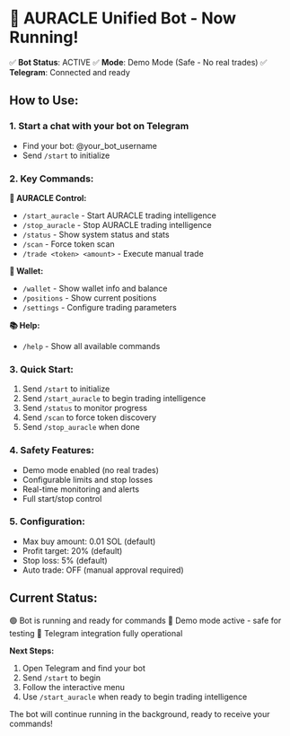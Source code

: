 🤖 AURACLE Unified Bot - Now Running!
========================================

✅ **Bot Status**: ACTIVE
✅ **Mode**: Demo Mode (Safe - No real trades)
✅ **Telegram**: Connected and ready

## How to Use:

### 1. Start a chat with your bot on Telegram
- Find your bot: @your_bot_username
- Send `/start` to initialize

### 2. Key Commands:

**🎯 AURACLE Control:**
- `/start_auracle` - Start AURACLE trading intelligence
- `/stop_auracle` - Stop AURACLE trading intelligence
- `/status` - Show system status and stats
- `/scan` - Force token scan
- `/trade <token> <amount>` - Execute manual trade

**💼 Wallet:**
- `/wallet` - Show wallet info and balance
- `/positions` - Show current positions
- `/settings` - Configure trading parameters

**📚 Help:**
- `/help` - Show all available commands

### 3. Quick Start:
1. Send `/start` to initialize
2. Send `/start_auracle` to begin trading intelligence
3. Send `/status` to monitor progress
4. Send `/scan` to force token discovery
5. Send `/stop_auracle` when done

### 4. Safety Features:
- Demo mode enabled (no real trades)
- Configurable limits and stop losses
- Real-time monitoring and alerts
- Full start/stop control

### 5. Configuration:
- Max buy amount: 0.01 SOL (default)
- Profit target: 20% (default)
- Stop loss: 5% (default)
- Auto trade: OFF (manual approval required)

## Current Status:
🟢 Bot is running and ready for commands
🔶 Demo mode active - safe for testing
📱 Telegram integration fully operational

**Next Steps:**
1. Open Telegram and find your bot
2. Send `/start` to begin
3. Follow the interactive menu
4. Use `/start_auracle` when ready to begin trading intelligence

The bot will continue running in the background, ready to receive your commands!
